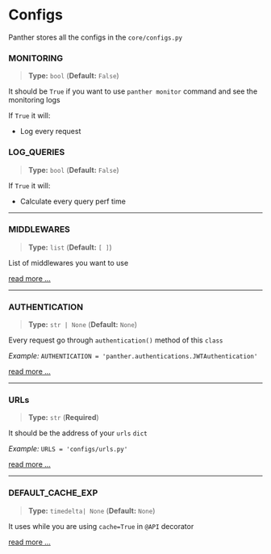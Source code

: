 # Configs

Panther  stores all the configs in the `core/configs.py`


### MONITORING
> <b>Type:</b> `bool` (<b>Default:</b> `False`)
 
It should be `True` if you want to use `panther monitor` command
and see the monitoring logs

If `True` it will:

- Log every request


### LOG_QUERIES
> <b>Type:</b> `bool` (<b>Default:</b> `False`)

If `True` it will:

- Calculate every query perf time

---
### MIDDLEWARES
> <b>Type:</b> `list` (<b>Default:</b> `[ ]`)

List of middlewares you want to use

[read more ...](https://pantherpy.github.io/middlewares)

---
### AUTHENTICATION
> <b>Type:</b> `str | None` (<b>Default:</b> `None`)

Every request go through `authentication()` method of this `class`

_Example:_ `AUTHENTICATION = 'panther.authentications.JWTAuthentication'`

[read more ...](https://pantherpy.github.io/authentication)

---
### URLs
> <b>Type:</b> `str` (<b>Required</b>)

It should be the address of your `urls` `dict`

_Example:_ `URLS = 'configs/urls.py'`

[read more ...](https://pantherpy.github.io/urls)

---
### DEFAULT_CACHE_EXP
> <b>Type:</b> `timedelta| None` (<b>Default:</b> `None`)

It uses while you are using `cache=True` in `@API` decorator

[read more ...](https://pantherpy.github.io/cache)
